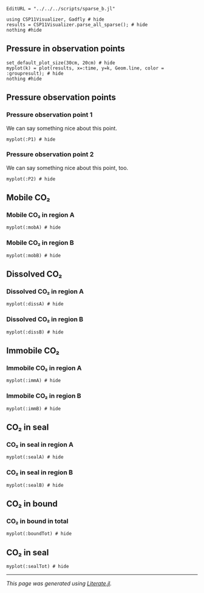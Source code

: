 ```@meta
EditURL = "../../../scripts/sparse_b.jl"
```

````@example sparse_b
using CSP11Visualizer, Gadfly # hide
results = CSP11Visualizer.parse_all_sparse(); # hide
nothing #hide
````

## Pressure in observation points

````@example sparse_b
set_default_plot_size(30cm, 20cm) # hide
myplot(k) = plot(results, x=:time, y=k, Geom.line, color = :groupresult); # hide
nothing #hide
````

## Pressure observation points
### Pressure observation point 1
We can say something nice about this point.

````@example sparse_b
myplot(:P1) # hide
````

### Pressure observation point 2
We can say something nice about this point, too.

````@example sparse_b
myplot(:P2) # hide
````

## Mobile CO₂

### Mobile CO₂ in region A

````@example sparse_b
myplot(:mobA) # hide
````

### Mobile CO₂ in region B

````@example sparse_b
myplot(:mobB) # hide
````

## Dissolved CO₂
### Dissolved CO₂ in region A

````@example sparse_b
myplot(:dissA) # hide
````

### Dissolved CO₂ in region B

````@example sparse_b
myplot(:dissB) # hide
````

## Immobile CO₂

### Immobile CO₂ in region A

````@example sparse_b
myplot(:immA) # hide
````

### Immobile CO₂ in region B

````@example sparse_b
myplot(:immB) # hide
````

## CO₂ in seal

### CO₂ in seal in region A

````@example sparse_b
myplot(:sealA) # hide
````

### CO₂ in seal in region B

````@example sparse_b
myplot(:sealB) # hide
````

## CO₂ in bound
### CO₂ in bound in total

````@example sparse_b
myplot(:boundTot) # hide
````

## CO₂ in seal

````@example sparse_b
myplot(:sealTot) # hide
````

---

*This page was generated using [Literate.jl](https://github.com/fredrikekre/Literate.jl).*

